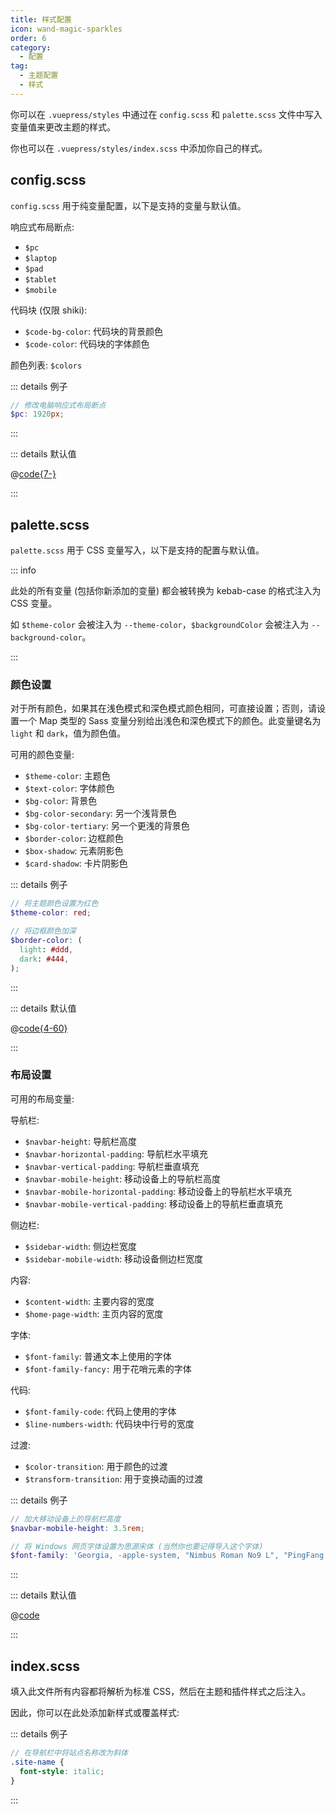```yaml
---
title: 样式配置
icon: wand-magic-sparkles
order: 6
category:
  - 配置
tag:
  - 主题配置
  - 样式
---
```


你可以在 `.vuepress/styles` 中通过在 `config.scss` 和 `palette.scss` 文件中写入变量值来更改主题的样式。

你也可以在 `.vuepress/styles/index.scss` 中添加你自己的样式。

<!-- more -->

## config.scss

`config.scss` 用于纯变量配置，以下是支持的变量与默认值。

响应式布局断点:

- `$pc`
- `$laptop`
- `$pad`
- `$tablet`
- `$mobile`

代码块 (仅限 shiki):

- `$code-bg-color`: 代码块的背景颜色
- `$code-color`: 代码块的字体颜色

颜色列表: `$colors`

::: details 例子

```scss
// 修改电脑响应式布局断点
$pc: 1920px;
```

:::

::: details 默认值

@[code{7-}](../../../../../packages/theme/templates/config.scss)

:::

## palette.scss

`palette.scss` 用于 CSS 变量写入，以下是支持的配置与默认值。

::: info

此处的所有变量 (包括你新添加的变量) 都会被转换为 kebab-case 的格式注入为 CSS 变量。

如 `$theme-color` 会被注入为 `--theme-color`，`$backgroundColor` 会被注入为 `--background-color`。

:::

### 颜色设置

对于所有颜色，如果其在浅色模式和深色模式颜色相同，可直接设置；否则，请设置一个 Map 类型的 Sass 变量分别给出浅色和深色模式下的颜色。此变量键名为 `light` 和 `dark`，值为颜色值。

可用的颜色变量:

- `$theme-color`: 主题色
- `$text-color`: 字体颜色
- `$bg-color`: 背景色
- `$bg-color-secondary`: 另一个浅背景色
- `$bg-color-tertiary`: 另一个更浅的背景色
- `$border-color`: 边框颜色
- `$box-shadow`: 元素阴影色
- `$card-shadow`: 卡片阴影色

::: details 例子

```scss
// 将主题颜色设置为红色
$theme-color: red;

// 将边框颜色加深
$border-color: (
  light: #ddd,
  dark: #444,
);
```

:::

::: details 默认值

@[code{4-60}](../../../../../packages/theme/templates/color.scss)

:::

### 布局设置

可用的布局变量:

导航栏:

- `$navbar-height`: 导航栏高度
- `$navbar-horizontal-padding`: 导航栏水平填充
- `$navbar-vertical-padding`: 导航栏垂直填充
- `$navbar-mobile-height`: 移动设备上的导航栏高度
- `$navbar-mobile-horizontal-padding`: 移动设备上的导航栏水平填充
- `$navbar-mobile-vertical-padding`: 移动设备上的导航栏垂直填充

侧边栏:

- `$sidebar-width`: 侧边栏宽度
- `$sidebar-mobile-width`: 移动设备侧边栏宽度

内容:

- `$content-width`: 主要内容的宽度
- `$home-page-width`: 主页内容的宽度

字体:

- `$font-family`: 普通文本上使用的字体
- `$font-family-fancy:` 用于花哨元素的字体

代码:

- `$font-family-code`: 代码上使用的字体
- `$line-numbers-width`: 代码块中行号的宽度

过渡:

- `$color-transition`: 用于颜色的过渡
- `$transform-transition`: 用于变换动画的过渡

::: details 例子

```scss
// 加大移动设备上的导航栏高度
$navbar-mobile-height: 3.5rem;

// 将 Windows 网页字体设置为思源宋体 (当然你也要记得导入这个字体)
$font-family: 'Georgia, -apple-system, "Nimbus Roman No9 L", "PingFang SC", "Hiragino Sans GB", "Noto Serif SC", "Microsoft Yahei", "WenQuanYi Micro Hei", "ST Heiti", sans-serif';
```

:::

::: details 默认值

@[code](../../../../../packages/theme/templates/layout.scss)

:::

## index.scss

填入此文件所有内容都将解析为标准 CSS，然后在主题和插件样式之后注入。

因此，你可以在此处添加新样式或覆盖样式:

::: details 例子

```scss
// 在导航栏中将站点名称改为斜体
.site-name {
  font-style: italic;
}
```

:::
